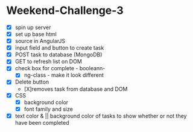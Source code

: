 # Weekend-Challenge-3

- [X] spin up server
- [X] set up base html
- [X] source in AngularJS
- [X] input field and button to create task
- [X] POST task to database (MongoDB)
- [X] GET to refresh list on DOM
- [X] check box for complete - booleann- 
    - [X] ng-class - make it look different
- [X] Delete button 
    - [X]removes task from database and DOM
- [X] CSS
    - [X] background color
    - [X] font family and size
- [X] text color & || background color of tasks to show whether or not they have been completed
